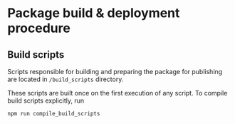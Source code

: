 # Package build & deployment procedure

## Build scripts

Scripts responsible for building and preparing the package for publishing are located in `/build_scripts` directory. 

These scripts are built once on the first execution of any script.  To compile build scripts explicitly, run
```
npm run compile_build_scripts
```
